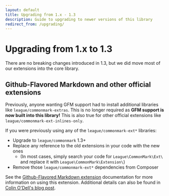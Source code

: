 ```yaml
---
layout: default
title: Upgrading from 1.x - 1.3
description: Guide to upgrading to newer versions of this library
redirect_from: /upgrading/
---
```


# Upgrading from 1.x to 1.3

There are no breaking changes introduced in 1.3, but we did move most of our extensions into the core library.

## Github-Flavored Markdown and other official extensions

Previously, anyone wanting GFM support had to install additional libraries like `league/commonmark-extras`.  This is no longer required as **GFM support is now built into this library!**  This is also true for other official extensions like `league/commonmark-ext-inlines-only`.

If you were previously using any of the `league/commonmark-ext*` libraries:

 - Upgrade to `league/commonmark` 1.3+
 - Replace any reference to the old extensions in your code with the new ones
     - (In most cases, simply search your code for `League\CommonMark\Ext\` and replace it with `League\CommonMark\Extension\`)
 - Remove those `league/commonmark-ext*` dependencies from Composer

See the [Github-Flavored Markdown extension](/1.3/extensions/github-flavored-markdown/) documentation for more information on using this extension.  Additional details can also be found in [Colin O'Dell's blog post](https://www.colinodell.com/blog/202002/league-commonmark-130-adds-full-gfm-support).
